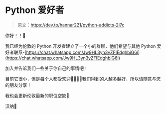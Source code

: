# Python 爱好者

> 原文：<https://dev.to/hannar221/python-addicts-2i7c>

你好！！👋

我已经为伦敦的 Python 开发者建立了一个小的群聊，他们希望与其他 Python 爱好者联系-[https://chat.whatsapp.com/Jw9HL3yn3yZFIEdghbiG6i](https://chat.whatsapp.com/Jw9HL3yn3yZFIEdghbiG6i)

加入并告诉我们一些关于你自己的事情吧！

目前它很小，但是每个人都受欢迎👨‍👩‍👧‍👧我们得到的人越多越好，所以请随意与您的朋友分享！

我也会更新伦敦最新的职位空缺🚀

汉纳🌹